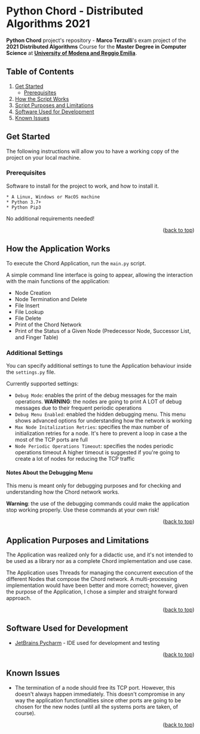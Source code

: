 # Python Chord - Distributed Algorithms 2021
**Python Chord** project's repository - **Marco Terzulli**'s exam project of the **2021 Distributed Algorithms** Course for the **Master Degree in Computer Science** at [**University of Modena and Reggio Emilia**](https://www.unimore.it/).

## Table of Contents
<ol>
	<li>
		<a href="#get-started">Get Started</a>
		<ul>
			<li><a href="#prerequisites">Prerequisites</a></li>
		</ul>
	</li>
	<li><a href="#how-the-script-works">How the Script Works</a></li>
	<li><a href="#script-purpose-and-limitations">Script Purposes and Limitations</a></li>
	<li><a href="#software--used-for-developmento">Software Used for Development</a></li>
	<li><a href="#known-issues">Known Issues</a></li>
</ol>
 
 
## Get Started

The following instructions will allow you to have a working copy of the project on your local machine.

### Prerequisites

Software to install for the project to work, and how to install it.

```
* A Linux, Windows or MacOS machine
* Python 3.7+
* Python Pip3
```

No additional requirements needed!

<p align="right">(<a href="#top">back to top</a>)</p>


## How the Application Works

To execute the Chord Application, run the ```main.py``` script.

A simple command line interface is going to appear, allowing the interaction with the main functions of the application:
* Node Creation
* Node Termination and Delete
* File Insert
* File Lookup
* File Delete
* Print of the Chord Network
* Print of the Status of a Given Node (Predecessor Node, Successor List, and Finger Table)

### Additional Settings

You can specify additional settings to tune the Application behaviour inside the ```settings.py``` file.

Currently supported settings:
* ```Debug Mode```: enables the print of the debug messages for the main operations. **WARNING**: the nodes are going to print A LOT of debug messages due to their frequent periodic operations
* ```Debug Menu Enabled```: enabled the hidden debugging menu. This menu shows advanced options for understanding how the network is working
* ```Max Node Initalization Retries```: specifies the max number of initialization retries for a node. It's here to prevent a loop in case a the most of the TCP ports are full
* ```Node Periodic Operations Timeout```: specifies the nodes periodic operations timeout A higher timeout is suggested if you're going to create a lot of nodes for reducing the TCP traffic

#### Notes About the Debugging Menu

This menu is meant only for debugging purposes and for checking and understanding how the Chord network works.

**Warning**: the use of the debugging commands could make the application stop working properly. Use these commands at your own risk!

<p align="right">(<a href="#top">back to top</a>)</p>


## Application Purposes and Limitations

The Application was realized only for a didactic use, and it's not intended to be used as a library nor as a complete 
Chord implementation and use case.

The Application uses Threads for managing the concurrent execution of the different Nodes that compose the Chord network.
A multi-processing implementation would have been better and more correct; however, given the purpose of the Application,
I chose a simpler and straight forward approach.

<p align="right">(<a href="#top">back to top</a>)</p>



## Software Used for Development
* [JetBrains Pycharm](https://www.jetbrains.com/pycharm/) - IDE used for development and testing

<p align="right">(<a href="#top">back to top</a>)</p>


## Known Issues
* The termination of a node should free its TCP port. However, this doesn't always happen immediately. This doesn't compromise in any way the application functionalities since other ports are going to be chosen for the new nodes (until all the systems ports are taken, of course).

<p align="right">(<a href="#top">back to top</a>)</p>
